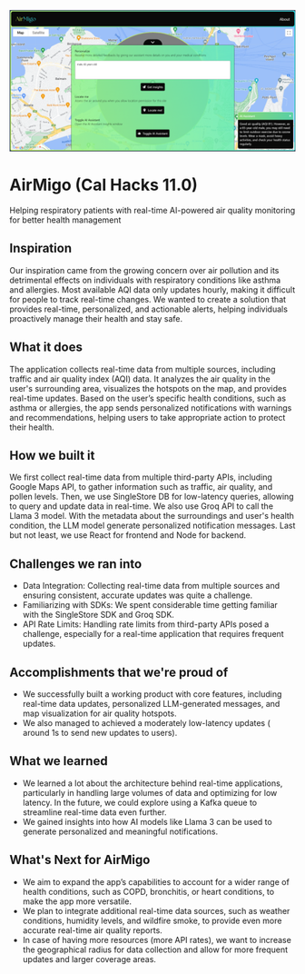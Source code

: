 ![Demo](demo.png)
# AirMigo (Cal Hacks 11.0)
Helping respiratory patients with real-time AI-powered air quality monitoring for better health management

## Inspiration
Our inspiration came from the growing concern over air pollution and its detrimental effects on individuals with respiratory conditions like asthma and allergies. Most available AQI data only updates hourly, making it difficult for people to track real-time changes. We wanted to create a solution that provides real-time, personalized, and actionable alerts, helping individuals proactively manage their health and stay safe.

## What it does
The application collects real-time data from multiple sources, including traffic and air quality index (AQI) data. It analyzes the air quality in the user's surrounding area, visualizes the hotspots on the map, and provides real-time updates. Based on the user’s specific health conditions, such as asthma or allergies, the app sends personalized notifications with warnings and recommendations, helping users to take appropriate action to protect their health.

## How we built it
We first collect real-time data from multiple third-party APIs, including Google Maps API, to gather information such as traffic, air quality, and pollen levels. Then, we use SingleStore DB for low-latency queries, allowing to query and update data in real-time. We also use Groq API to call the Llama 3 model. With the metadata about the surroundings and user's health condition, the LLM model generate personalized notification messages. Last but not least, we use React for frontend and Node for backend.

## Challenges we ran into
- Data Integration: Collecting real-time data from multiple sources and ensuring consistent, accurate updates was quite a challenge.
- Familiarizing with SDKs: We spent considerable time getting familiar with the SingleStore SDK and Groq SDK.
- API Rate Limits: Handling rate limits from third-party APIs posed a challenge, especially for a real-time application that requires frequent updates.

## Accomplishments that we're proud of
- We successfully built a working product with core features, including real-time data updates, personalized LLM-generated messages, and map visualization for air quality hotspots.
- We also managed to achieved a moderately low-latency updates ( around 1s to send new updates to users).

## What we learned
- We learned a lot about the architecture behind real-time applications, particularly in handling large volumes of data and optimizing for low latency. In the future, we could explore using a Kafka queue to streamline real-time data even further.
- We gained insights into how AI models like Llama 3 can be used to generate personalized and meaningful notifications.

## What's Next for AirMigo
- We aim to expand the app’s capabilities to account for a wider range of health conditions, such as COPD, bronchitis, or heart conditions, to make the app more versatile.
- We plan to integrate additional real-time data sources, such as weather conditions, humidity levels, and wildfire smoke, to provide even more accurate real-time air quality reports.
- In case of having more resources (more API rates), we want to increase the geographical radius for data collection and allow for more frequent updates and larger coverage areas.

